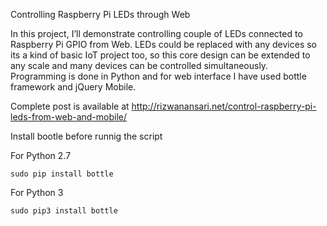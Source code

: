 Controlling Raspberry Pi LEDs through Web

In this project, I’ll demonstrate controlling couple of LEDs connected to Raspberry Pi GPIO from Web. LEDs could be replaced with any devices so its a kind of basic IoT project too, so this core design can be extended to any scale and many devices can be controlled simultaneously. Programming is done in Python and for web interface I have used bottle framework and jQuery Mobile.

Complete post is available at http://rizwanansari.net/control-raspberry-pi-leds-from-web-and-mobile/


Install bootle before runnig the script

For Python 2.7
```
sudo pip install bottle
```
For Python 3
```
sudo pip3 install bottle
```
